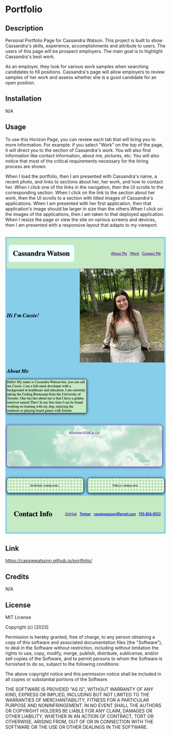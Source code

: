 # <portfolio>

# Portfolio

## Description

Personal Portfolio Page for Cassandra Watson. This project is built to show Cassandra's skills, experience, accomplishments and attribute to users. The users of this page will be prospect employers. The main goal is to highlight Cassandra's best work.

As an employer, they look for various work samples when searching candidates to fill positions. Cassandra's page will allow employers to review samples of her work and assess whether she is a good candidate for an open position. 

## Installation 
N/A

## Usage
To use this Horizon Page, you can review each tab that will bring you to more information. For example: if you select "Work" on the top of the page, it will direct you to the section of Cassandra's work. You will also find information like contact information, about me, pictures, etc. You will also notice that most of the critical requirements necessary for the hiring process are shown. 

When I load the portfolio, then I am presented with Cassandra's name, a recent photo, and links to sections about her, her work, and how to contact her. When I click one of the links in the navigation, then the UI scrolls to the corresponding section. When I click on the link to the section about her work, then the UI scrolls to a section with titled images of Cassandra's applications. When I am presented with her first application, then that application's image should be larger in size than the others.When I click on the images of the applications, then I am taken to that deployed application. When I resize the page or view the site on various screens and devices, then I am presented with a responsive layout that adapts to my viewport. 

## ![Ms.Watson](assets/images/website.png)

## Link 
https://cassiewatsonn.github.io/portfolio/

## Credits 
N/A 

## License

MIT License

Copyright (c) [2023]

Permission is hereby granted, free of charge, to any person obtaining a copy
of this software and associated documentation files (the "Software"), to deal
in the Software without restriction, including without limitation the rights
to use, copy, modify, merge, publish, distribute, sublicense, and/or sell
copies of the Software, and to permit persons to whom the Software is
furnished to do so, subject to the following conditions:

The above copyright notice and this permission notice shall be included in all
copies or substantial portions of the Software.

THE SOFTWARE IS PROVIDED "AS IS", WITHOUT WARRANTY OF ANY KIND, EXPRESS OR
IMPLIED, INCLUDING BUT NOT LIMITED TO THE WARRANTIES OF MERCHANTABILITY,
FITNESS FOR A PARTICULAR PURPOSE AND NONINFRINGEMENT. IN NO EVENT SHALL THE
AUTHORS OR COPYRIGHT HOLDERS BE LIABLE FOR ANY CLAIM, DAMAGES OR OTHER
LIABILITY, WHETHER IN AN ACTION OF CONTRACT, TORT OR OTHERWISE, ARISING FROM,
OUT OF OR IN CONNECTION WITH THE SOFTWARE OR THE USE OR OTHER DEALINGS IN THE
SOFTWARE.